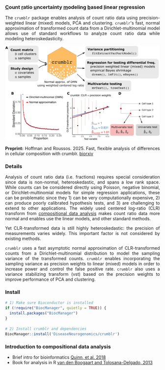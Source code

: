 
<br>

### <u>C</u>ount <u>r</u>atio <u>u</u>ncertainty <u>m</u>odeling <u>b</u>ased <u>l</u>inear <u>r</u>egression 


<!---
<img src="man/figures/logo.png" align="right" alt="" width="130" style="padding-left:20px; padding-top:0px;"/>
--->

<div style="text-align: justify;">
	
The `crumblr` package enables analysis of count ratio data using precision-weighted linear (mixed) models, PCA and clustering.  `crumblr`'s fast, normal approximation of transformed count data from a Dirichlet-multinomial model allows use of standard workflows to analyze count ratio data while modeling heteroskedasticity.

![](man/figures/Figure_crumblr_workflow.png)

__Preprint:__ Hoffman and Roussos. 2025. Fast, flexible analysis of differences in cellular composition with crumblr. [biorxiv](https://www.biorxiv.org/content/10.1101/2025.01.29.635498v1)


### Details
Analysis of count ratio data (i.e. fractions) requires special consideration since data is non-normal, heteroskedastic, and spans a low rank space.  While counts can be considered directly using Poisson, negative binomial, or Dirichlet-multinomial models for simple regression applications, these can be problematic since they 1) can be very computationally expensive, 2) can produce poorly calibrated hypothesis tests, and 3) are challenging to extend to other applications.  The widely used centered log-ratio (CLR) transform from [compositional data analysis](https://link.springer.com/book/10.1007/978-3-642-36809-7) makes count ratio data more normal and enables use the linear models, and other standard methods.  

Yet CLR-transformed data is still highly heteroskedastic: the precision of measurements varies widely. This important factor is not considered by existing methods. 

`crumblr` uses a fast asymptotic normal approximation of CLR-transformed counts from a Dirichlet-multinomial distribution to model the sampling variance of the transformed counts.  `crumblr` enables incorporating the sampling variance as precision weights to linear (mixed) models in order to increase power and control the false positive rate.  `crumblr` also uses a variance stabilizing transform (vst) based on the precision weights to improve performance of PCA and clustering.      
</div>



### Install
```r
# 1) Make sure Bioconductor is installed
if (!require("BiocManager", quietly = TRUE)) {
  install.packages("BiocManager")
}

# 2) Install crumblr and dependencies
BiocManager::install('DiseaseNeurogenomics/crumblr')
```

### Introduction to compositional data analysis

- Brief intro for bioinformatics [Quinn, et al. 2018](https://doi.org/10.1093/bioinformatics/bty175)
- Book for analysis in R  [van den Boogaart and Tolosana-Delgado, 2013](https://link.springer.com/book/10.1007/978-3-642-36809-7)
